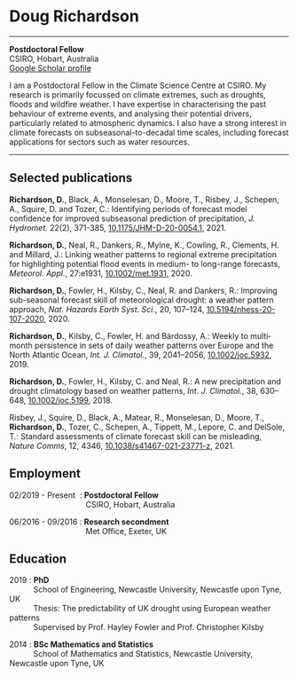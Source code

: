 Doug Richardson
============

-------------------     ----------------------------
**Postdoctoral Fellow**  
CSIRO, Hobart, Australia  
[Google Scholar profile](https://scholar.google.com.au/citations?user=syAWxsEAAAAJ&hl=en)

I am a Postdoctoral Fellow in the Climate Science Centre at CSIRO. My research is primarily focussed on climate extremes, such as droughts, floods and wildfire weather. I have expertise in characterising the past behaviour of extreme events, and analysing their potential drivers, particularly related to atmospheric dynamics. I also have a strong interest in climate forecasts on subseasonal-to-decadal time scales, including forecast applications for sectors such as water resources.
-------------------     ----------------------------

Selected publications
------------

**Richardson, D.**, Black, A., Monselesan, D., Moore, T., Risbey, J., Schepen, A., Squire, D. and Tozer, C.: Identifying periods of forecast model confidence for improved subseasonal prediction of precipitation, *J. Hydromet.* 22(2), 371-385, [10.1175/JHM-D-20-0054.1](https://doi.org/10.1175/JHM-D-20-0054.1), 2021.

**Richardson, D.**, Neal, R., Dankers, R., Mylne, K., Cowling, R., Clements, H. and Millard, J.: Linking weather patterns to regional extreme precipitation for highlighting potential flood events in medium- to long-range forecasts, *Meteorol. Appl.*, 27:e1931, [10.1002/met.1931](https://doi.org/10.1002/met.1931), 2020.

**Richardson, D.**, Fowler, H., Kilsby, C., Neal, R. and Dankers, R.: Improving sub-seasonal forecast skill of meteorological drought: a weather pattern approach, *Nat. Hazards Earth Syst. Sci.*, 20, 107–124, [10.5194/nhess-20-107-2020](https://www.nat-hazards-earth-syst-sci.net/20/107/2020/), 2020.

**Richardson, D.**, Kilsby, C., Fowler, H. and Bárdossy, A.: Weekly to multi‐month persistence in sets of daily weather patterns over Europe and the North Atlantic Ocean, *Int. J. Climatol.*, 39, 2041–2056, [10.1002/joc.5932](https://doi.org/10.1002/joc.5932), 2019.

**Richardson, D.**, Fowler, H., Kilsby, C. and Neal, R.: A new precipitation and drought climatology based on weather patterns, *Int. J. Climatol.*, 38, 630–648, [10.1002/joc.5199](https://doi.org/10.1002/joc.5199), 2018.

Risbey, J., Squire, D., Black, A., Matear, R., Monselesan, D., Moore, T., **Richardson, D.**, Tozer, C., Schepen, A., Tippett, M., Lepore, C. and DelSole, T.: Standard assessments of climate forecast skill can be misleading, *Nature Comms*, 12, 4346, [10.1038/s41467-021-23771-z](https://www.nature.com/articles/s41467-021-23771-z), 2021.


Employment
------------

02/2019 - Present&nbsp;
:    **Postdoctoral Fellow**  
&nbsp; &nbsp; &nbsp; &nbsp; &nbsp; &nbsp; &nbsp; &nbsp; &nbsp; &nbsp; &nbsp; &nbsp; &nbsp; &nbsp; &nbsp; &nbsp; &nbsp; &nbsp;CSIRO, Hobart, Australia

06/2016 - 09/2016
:    **Research secondment**  
&nbsp; &nbsp; &nbsp; &nbsp; &nbsp; &nbsp; &nbsp; &nbsp; &nbsp; &nbsp; &nbsp; &nbsp; &nbsp; &nbsp; &nbsp; &nbsp; &nbsp; &nbsp;Met Office, Exeter, UK

Education
------------

2019
:    **PhD**  
&nbsp; &nbsp; &nbsp; &nbsp; &nbsp; &nbsp;School of Engineering, Newcastle University, Newcastle upon Tyne, UK  
&nbsp; &nbsp; &nbsp; &nbsp; &nbsp; &nbsp;Thesis: The predictability of UK drought using European weather patterns  
&nbsp; &nbsp; &nbsp; &nbsp; &nbsp; &nbsp;Supervised by Prof. Hayley Fowler and Prof. Christopher Kilsby  

2014
: **BSc Mathematics and Statistics**  
&nbsp; &nbsp; &nbsp; &nbsp; &nbsp; &nbsp;School of Mathematics and Statistics, Newcastle University, Newcastle upon Tyne, UK
